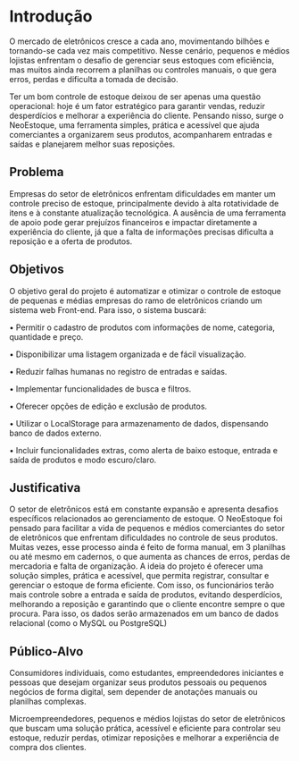 # Introdução

O mercado de eletrônicos cresce a cada ano, movimentando bilhões e tornando-se cada vez mais competitivo. Nesse cenário, pequenos e médios lojistas enfrentam o desafio de gerenciar seus estoques com eficiência, mas muitos ainda recorrem a planilhas ou controles manuais, o que gera erros, perdas e dificulta a tomada de decisão.

Ter um bom controle de estoque deixou de ser apenas uma questão operacional: hoje é um fator estratégico para garantir vendas, reduzir desperdícios e melhorar a experiência do cliente. Pensando nisso, surge o NeoEstoque, uma ferramenta simples, prática e acessível que ajuda comerciantes a organizarem seus produtos, acompanharem entradas e saídas e planejarem melhor suas reposições.

## Problema

Empresas do setor de eletrônicos enfrentam dificuldades em manter um 
controle preciso de estoque, principalmente devido à alta rotatividade de itens e à 
constante atualização tecnológica. A ausência de uma ferramenta de apoio pode 
gerar prejuízos financeiros e impactar diretamente a experiência do cliente, já que a 
falta de informações precisas dificulta a reposição e a oferta de produtos. 

## Objetivos

O objetivo geral do projeto é automatizar e otimizar o controle de estoque de 
pequenas e médias empresas do ramo de eletrônicos criando um sistema web 
Front-end. Para isso, o sistema buscará: 

• Permitir o cadastro de produtos com informações de nome, categoria, 
quantidade e preço. 

• Disponibilizar uma listagem organizada e de fácil visualização. 

• Reduzir falhas humanas no registro de entradas e saídas. 

• Implementar funcionalidades de busca e filtros. 

• Oferecer opções de edição e exclusão de produtos. 

• Utilizar o LocalStorage para armazenamento de dados, dispensando banco 
de dados externo. 

• Incluir funcionalidades extras, como alerta de baixo estoque, entrada e saída 
de produtos e modo escuro/claro. 
## Justificativa

O setor de eletrônicos está em constante expansão e apresenta desafios 
específicos relacionados ao gerenciamento de estoque. 
O NeoEstoque foi pensado para facilitar a vida de pequenos e médios 
comerciantes do setor de eletrônicos que enfrentam dificuldades no controle de 
seus produtos. Muitas vezes, esse processo ainda é feito de forma manual, em 
3 
planilhas ou até mesmo em cadernos, o que aumenta as chances de erros, perdas 
de mercadoria e falta de organização. 
A ideia do projeto é oferecer uma solução simples, prática e acessível, que 
permita registrar, consultar e gerenciar o estoque de forma eficiente. Com isso, os 
funcionários terão mais controle sobre a entrada e saída de produtos, evitando 
desperdícios, melhorando a reposição e garantindo que o cliente encontre sempre o 
que procura. Para isso, os dados serão armazenados em um banco de dados relacional (como o MySQL ou PostgreSQL)

## Público-Alvo

Consumidores individuais, como estudantes, empreendedores iniciantes e pessoas que desejam organizar seus produtos pessoais ou pequenos negócios de forma digital, sem depender de anotações manuais ou planilhas complexas.

Microempreendedores, pequenos e médios lojistas do setor de eletrônicos que buscam uma solução prática, acessível e eficiente para controlar seu estoque, reduzir perdas, otimizar reposições e melhorar a experiência de compra dos clientes.
